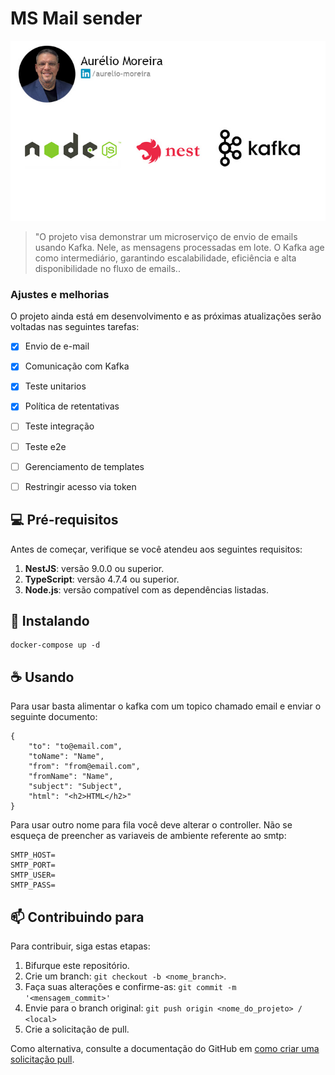 # MS Mail sender 

<!-- ![GitHub repo size](https://img.shields.io/github/repo-size/iuricode/README-template?style=for-the-badge)
![GitHub language count](https://img.shields.io/github/languages/count/iuricode/README-template?style=for-the-badge)
![GitHub forks](https://img.shields.io/github/forks/iuricode/README-template?style=for-the-badge)
![Bitbucket open issues](https://img.shields.io/bitbucket/issues/iuricode/README-template?style=for-the-badge)
![Bitbucket open pull requests](https://img.shields.io/bitbucket/pr-raw/iuricode/README-template?style=for-the-badge) -->

<img src="node_nestjs_kafka.jpg" alt="Exemplo imagem">

> "O projeto visa demonstrar um microserviço de envio de emails usando Kafka. Nele, as mensagens processadas em lote. O Kafka age como intermediário, garantindo escalabilidade, eficiência e alta disponibilidade no fluxo de emails..

### Ajustes e melhorias

O projeto ainda está em desenvolvimento e as próximas atualizações serão voltadas nas seguintes tarefas:

- [x] Envio de e-mail
- [x] Comunicação com Kafka
- [x] Teste unitarios
- [x] Política de retentativas
- [ ] Teste integração
- [ ] Teste e2e
- [ ] Gerenciamento de templates
- [ ] Restringir acesso via token


## 💻 Pré-requisitos

Antes de começar, verifique se você atendeu aos seguintes requisitos:

1. **NestJS**: versão 9.0.0 ou superior.
2. **TypeScript**: versão 4.7.4 ou superior.
3. **Node.js**: versão compatível com as dependências listadas.
   
<!-- * Você leu `<guia / link / documentação_relacionada_ao_projeto>`. -->

## 🚀 Instalando 

```
docker-compose up -d
```

## ☕ Usando 

Para usar basta alimentar o kafka com um topico chamado email e enviar o seguinte documento:

```
{
	"to": "to@email.com",
	"toName": "Name",
	"from": "from@email.com",
	"fromName": "Name",
	"subject": "Subject",
	"html": "<h2>HTML</h2>"
}
```
Para usar outro nome para fila você deve alterar o controller. Não se esqueça de preencher as variaveis de ambiente referente ao smtp:

```
SMTP_HOST=
SMTP_PORT=
SMTP_USER=
SMTP_PASS=
```
## 📫 Contribuindo para

Para contribuir, siga estas etapas:

1. Bifurque este repositório.
2. Crie um branch: `git checkout -b <nome_branch>`.
3. Faça suas alterações e confirme-as: `git commit -m '<mensagem_commit>'`
4. Envie para o branch original: `git push origin <nome_do_projeto> / <local>`
5. Crie a solicitação de pull.

Como alternativa, consulte a documentação do GitHub em [como criar uma solicitação pull](https://help.github.com/en/github/collaborating-with-issues-and-pull-requests/creating-a-pull-request).

<!-- ## 🤝 Colaboradores

Agradecemos às seguintes pessoas que contribuíram para este projeto:

<table>
  <tr>
    <td align="center">
      <a href="#">
        <img src="https://avatars3.githubusercontent.com/u/31936044" width="100px;" alt="Foto do Iuri Silva no GitHub"/><br>
        <sub>
          <b>Iuri Silva</b>
        </sub>
      </a>
    </td>
    <td align="center">
      <a href="#">
        <img src="https://s2.glbimg.com/FUcw2usZfSTL6yCCGj3L3v3SpJ8=/smart/e.glbimg.com/og/ed/f/original/2019/04/25/zuckerberg_podcast.jpg" width="100px;" alt="Foto do Mark Zuckerberg"/><br>
        <sub>
          <b>Mark Zuckerberg</b>
        </sub>
      </a>
    </td>
    <td align="center">
      <a href="#">
        <img src="https://miro.medium.com/max/360/0*1SkS3mSorArvY9kS.jpg" width="100px;" alt="Foto do Steve Jobs"/><br>
        <sub>
          <b>Steve Jobs</b>
        </sub>
      </a>
    </td>
  </tr>
</table> -->
<!-- 
## 😄 Seja um dos contribuidores

Quer fazer parte desse projeto? Clique [AQUI](CONTRIBUTING.md) e leia como contribuir. -->

<!-- ## 📝 Licença

Esse projeto está sob licença. Veja o arquivo [LICENÇA](LICENSE.md) para mais detalhes. -->